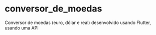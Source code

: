 # conversor_de_moedas
 Conversor de moedas (euro, dólar e real) desenvolvido usando Flutter, usando uma API
